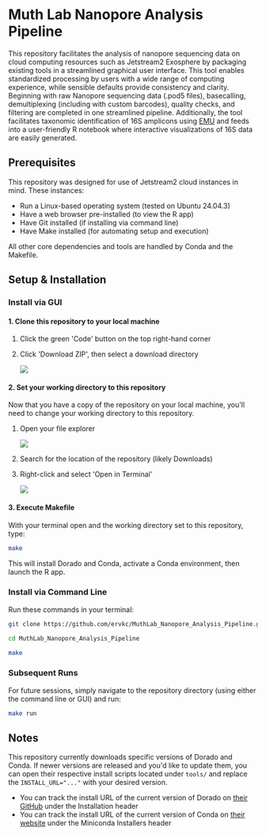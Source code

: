 # Muth Lab Nanopore Analysis Pipeline

This repository facilitates the analysis of nanopore sequencing data on cloud computing resources such as Jetstream2 Exosphere by packaging existing tools in a streamlined graphical user interface. This tool enables standardized processing by users with a wide range of computing experience, while sensible defaults provide consistency and clarity. Beginning with raw Nanopore sequencing data (.pod5 files), basecalling, demultiplexing (including with custom barcodes), quality checks, and filtering are completed in one streamlined pipeline. Additionally, the tool facilitates taxonomic identification of 16S amplicons using [EMU](https://github.com/treangenlab/emu) and feeds into a user-friendly R notebook where interactive visualizations of 16S data are easily generated.

## Prerequisites

This repository was designed for use of Jetstream2 cloud instances in mind. These instances:
- Run a Linux-based operating system (tested on Ubuntu 24.04.3) 
- Have a web browser pre-installed (to view the R app)
- Have Git installed (if installing via command line)
- Have Make installed (for automating setup and execution)

All other core dependencies and tools are handled by Conda and the Makefile.

## Setup & Installation

### Install via GUI

#### **1. Clone this repository to your local machine**
1. Click the green 'Code' button on the top right-hand corner
2. Click 'Download ZIP', then select a download directory
   
   ![](https://i.imgur.com/NpyVd5Q.png)

#### **2. Set your working directory to this repository**
Now that you have a copy of the repository on your local machine, you'll need to change your working directory to this repository.

1. Open your file explorer
   
   ![](https://i.imgur.com/hUhOM72.png)
   
2. Search for the location of the repository (likely Downloads)
3. Right-click and select 'Open in Terminal'

   ![](https://i.imgur.com/UjRNka6.png)

#### **3. Execute Makefile**  
With your terminal open and the working directory set to this repository, type:

```bash
make
```

This will install Dorado and Conda, activate a Conda environment, then launch the R app.

### Install via Command Line

Run these commands in your terminal:

```bash
git clone https://github.com/ervkc/MuthLab_Nanopore_Analysis_Pipeline.git
```

```bash
cd MuthLab_Nanopore_Analysis_Pipeline
```

```bash
make
```

### **Subsequent Runs**

For future sessions, simply navigate to the repository directory (using either the command line or GUI) and run:

```bash 
make run
```

## Notes

This repository currently downloads specific versions of Dorado and Conda. If newer versions are released and you'd like to update them, you can open their respective install scripts located under `tools/` and replace the `INSTALL_URL="..."` with your desired version.

- You can track the install URL of the current version of Dorado on [their GitHub](https://github.com/nanoporetech/dorado) under the Installation header
- You can track the install URL of the current version of Conda on [their website](https://www.anaconda.com/docs/getting-started/miniconda/main) under the Miniconda Installers header
